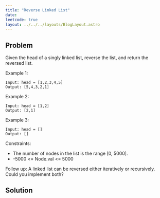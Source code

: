 ```yaml
---
title: "Reverse Linked List"
date:
leetcode: true
layout: ../../../layouts/BlogLayout.astro
---
```


## Problem

Given the head of a singly linked list, reverse the list, and return the reversed list.

Example 1:

```text
Input: head = [1,2,3,4,5]
Output: [5,4,3,2,1]
```

Example 2:

```text
Input: head = [1,2]
Output: [2,1]
```

Example 3:

```text
Input: head = []
Output: []
```

Constraints:

- The number of nodes in the list is the range [0, 5000].
- -5000 <= Node.val <= 5000

Follow up: A linked list can be reversed either iteratively or recursively. Could you implement both?

## Solution

```java

```
